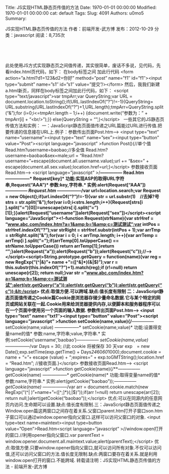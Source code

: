 Title: JS实现HTML静态页传值的方法
Date: 1970-01-01 00:00:00
Modified: 1970-01-01 00:00:00
cat: default
Tags: 
Slug: 4091
Authors: u0mo5 
Summary: 

JS实现HTML静态页传值的方法
作者：前端开发-武方博 发布：2012-10-29 分类：javascript 阅读：8,735次

 


 


此处使用JS方式实现静态页之间值传递，其实很简单，废话不多说，见代码，先看index.html页代码，如下：
在body标签之间 加此行代码
&lt;form action=”a.html?d1=123&amp;d2=你好” method=”post” name=”f1″ id=”f1″&gt;&lt;input type=”submit” name=”s1″ id=”s1″ value=”提交”/&gt;&lt;/form&gt;
然后，我我们新建a.html新页，同样在body标签之间加此行代码，如下：
&lt;script type=”text/javascript”&gt;var tmpArr;var QueryString;var URL = document.location.toString();if(URL.lastIndexOf(“?”)!=-1){QueryString= URL.substring(URL.lastIndexOf(“?”)+1,URL.length);tmpArr=QueryString.split(“&amp;”);for (i=0;i&lt;=tmpArr.length – 1;i++) {document.write(“参数为：” + tmpArr[i] + “&lt;br/&gt;”);}}
else{QueryString = “”;}&lt;/script&gt;
 
一些其它的JS静态页传值方法和实例：
一：JavaScript静态页面值传递之URL篇能过URL进行传值.把要传递的信息接在URL上.例子：参数传出页面Post.htm—&gt;
&lt;input type=”text” name=”username”&gt;&lt;input type=”text” name=”sex”&gt;&lt;input type=”button” value=”Post”&gt;&lt;script language=”javascript” &gt;function Post(){//单个值 Read.htm?username=baobao;//多全值 Read.htm?username=baobao&amp;sex=male;url = “Read.htm?username=”+escape(document.all.username.value);url += “&amp;sex=” + escape(document.all.sex.value);location.href=url;}&lt;/script&gt;
参数接收页面Read.htm—&gt;
&lt;script language=”javascript” &gt;/**————— Read.htm —————–* Request[key]* 功能:实现ASP的取得URL字符串,Request(“AAA”)* 参数:key,字符串.* 实例:alert(Request[“AAA”])*————— Request.htm —————–*/var url=location.search;var Request = new Object();if(url.indexOf(“?”)!=-1){var str = url.substr(1)　//去掉?号strs = str.split(“&amp;”);for(var i=0;i&lt;strs.length;i++){Request[strs[i ].split(“=”)[0]]=unescape(strs[ i].split(“=”)[1]);}}alert(Request[“username”])alert(Request[“sex”])&lt;/script&gt;&lt;script language=”JavaScript”&gt;&lt;!–function Request(strName){var strHref = “www.abc.com/index.htm?a=1&amp;b=1&amp;c=测试测试”;var intPos = strHref.indexOf(“?”);var strRight = strHref.substr(intPos + 1);var arrTmp = strRight.split(“&amp;”);for(var i = 0; i &lt; arrTmp.length; i++){var arrTemp = arrTmp[i ].split(“=”);if(arrTemp[0].toUpperCase() == strName.toUpperCase()) return arrTemp[1];}return “”;}alert(Request(“a”));alert(Request(“b”));alert(Request(“c”));//–&gt;&lt;/script&gt;&lt;script&gt;String.prototype.getQuery = function(name){var reg = new RegExp(“(^|&amp;)”+ name +”=([^&amp;]*)(&amp;|$)”);var r = this.substr(this.indexOf(“?”)+1).match(reg);if (r!=null) return unescape(r[2]); return null;}var str =”www.abc.com/index.htm?a=1&amp;b=1&amp;c=测试测试”;alert(str.getQuery(“a”));alert(str.getQuery(“b”));alert(str.getQuery(“c”));&lt;/script&gt;
优点:取值方便.可以跨域.缺点:值长度有限制
二：JavaScript静态页面值传递之Cookie篇Cookie是浏览器存储少量命名数据.它与某个特定的网页或网站关联在一起.Cookie用来给浏览器提供内存,以便脚本和服务器程序可以在一个页面中使用另一个页面的输入数据.
参数传出页面Post.htm—&gt;
&lt;input type=”text” name=”txt1″&gt;&lt;input type=”button” value=”Post”&gt;&lt;script language=”javascript” &gt;function setCookie(name,value){/**————— setCookie(name,value) —————–* setCookie(name,value)* 功能:设置得变量name的值* 参数:name,字符串;value,字符串.* 实例:setCookie(‘username’,’baobao’)*————— setCookie(name,value) —————–*/var Days = 30; //此 cookie 将被保存 30 天var exp　= new Date();exp.setTime(exp.getTime() + Days*24*60*60*1000);document.cookie = name + “=”+ escape (value) + “;expires=” + exp.toGMTString();location.href = “Read.htm”; //接收页面.}&lt;/script&gt;
参数接收页面Read.htm—&gt;
&lt;script language=”javascript” &gt;function getCookie(name){/**————— getCookie(name) —————–* getCookie(name)* 功能:取得变量name的值* 参数:name,字符串.* 实例:alert(getCookie(“baobao”));*————— getCookie(name) —————–*/var arr = document.cookie.match(new RegExp(“(^| )”+name+”=([^;]*)(;|$)”));if(arr !=null) return unescape(arr[2]); return null;}alert(getCookie(“baobao”));&lt;/script&gt;
优点:可以在同源内的任意网页内访问.生命期可以设置.缺点:值长度有限制.三：JavaScript静态页面值传递之Window.open篇这两窗口之间存在着关系.父窗口parent.htm打开子窗口son.htm子窗口可以通过window.opener指向父窗口.这样可以访问父窗口的对象.
&lt;input type=text name=maintext&gt;&lt;input type=button value=”Open”&gt;Read.htm&lt;script language=”javascript” &gt;//window.open打开的窗口.//利用opener指向父窗口.var parentText = window.opener.document.all.maintext.value;alert(parentText);&lt;/script&gt;
优点:取值方便.只要window.opener指向父窗口,就可以访问所有对象.不仅可以访问值,还可以访问父窗口的方法.值长度无限制.缺点:两窗口要存在着关系.就是利用window.open打开的窗口.不能跨域.
转载请注明：JS实现HTML静态页传值的方法 - 前端开发-武方博


